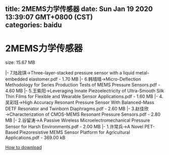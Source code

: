 
title: 2MEMS力学传感器
date: Sun Jan 19 2020 13:39:07 GMT+0800 (CST)    
categories: baidu
---

# 2MEMS力学传感器
size: 15.67 MB
 
 
|- 7.陆政琪→Three-layer-stacked pressure sensor with a liquid metal-embedded elastomer.pdf - 1.70 MB
|- 6.韩晴晴→Micro-Deflection Methodology for Series Production Tests of MEMS Pressure Sensors.pdf - 4.60 MB
|- 5.王紫阳→Leveraging Innate Piezoelectricity of Ultra-Smooth Silk Thin Films for Flexible and Wearable Sensor Applications.pdf - 1.60 MB
|- 4.吴彩钰→High Accuracy Resonant Pressure Sensor With Balanced-Mass DETF Resonator and Twinborn Diaphragms.pdf - 2.60 MB
|- 3.赵佳欣→Characterization of CMOS-MEMS Resonant Pressure Sensors.pdf - 2.80 MB
|- 2.谷留涛→A Passive Wireless Microelectromechanical Pressure Sensor for Harsh Environments.pdf - 2.00 MB
|- 1.许常兵→A Novel PET-Based Piezoresistive MEMS Sensor Platform for Agricultural Applications.pdf - 369.00 kB

[How to download](https://bpcam.bemobtrk.com/go/2ceec3aa-1ca2-46d6-b9ff-aaa5c184517c?jno=1000)